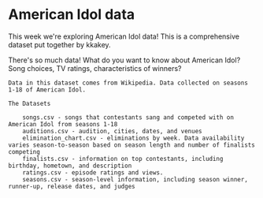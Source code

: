 # American Idol data

This week we're exploring American Idol data! This is a comprehensive dataset put together by kkakey.

There's so much data! What do you want to know about American Idol? Song choices, TV ratings, characteristics of winners?

    Data in this dataset comes from Wikipedia. Data collected on seasons 1-18 of American Idol.

    The Datasets

        songs.csv - songs that contestants sang and competed with on American Idol from seasons 1-18
        auditions.csv - audition, cities, dates, and venues
        elimination_chart.csv - eliminations by week. Data availability varies season-to-season based on season length and number of finalists competing
        finalists.csv - information on top contestants, including birthday, hometown, and description
        ratings.csv - episode ratings and views.
        seasons.csv - season-level information, including season winner, runner-up, release dates, and judges

